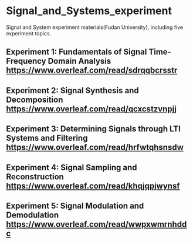 # Signal_and_Systems_experiment
Signal and System experiment materials(Fudan University), including five experiment topics.

## Experiment 1: Fundamentals of Signal Time-Frequency Domain Analysis https://www.overleaf.com/read/sdrqqbcrsstr
## Experiment 2: Signal Synthesis and Decomposition https://www.overleaf.com/read/qcxcstzvnpjj
## Experiment 3: Determining Signals through LTI Systems and Filtering https://www.overleaf.com/read/hrfwtqhsnsdw
## Experiment 4: Signal Sampling and Reconstruction https://www.overleaf.com/read/khqjqpjwynsf
## Experiment 5: Signal Modulation and Demodulation https://www.overleaf.com/read/wwpxwmrnhddc
